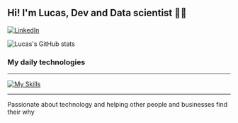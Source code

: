 ## Hi! I'm Lucas, Dev and Data scientist 🖖🏻

[![LinkedIn](https://img.shields.io/badge/LinkedIn-0077B5?style=for-the-badge&logo=linkedin&logoColor=white)](https://www.linkedin.com/in/lucas-eifler-2440a8121/)

![Lucas's GitHub stats](https://github-readme-stats.vercel.app/api?username=LDS-E&show_icons=true&theme=dracula)

### My daily technologies
<hr>

[![My Skills](https://skillicons.dev/icons?i=js,ts,nodejs,react,nextjs,html,css,tailwind,py,mongodb,postgres,azure,aws,terraform,tensorflow,figma)](https://skillicons.dev)

<hr>

Passionate about technology and helping other people and businesses find their why
